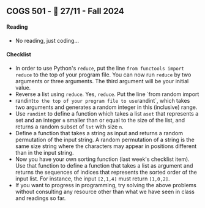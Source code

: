 COGS 501 - :calendar: 27/11 - Fall 2024
-----------------------------------------------

#### Reading
* No reading, just coding...

#### Checklist 
* In order to use Python's `reduce`, put the line `from functools import reduce`
    to the top of your program file. You can now run `reduce` by two arguments
    or three arguments. The third argument will be your initial value.
* Reverse a list using `reduce`. Yes, `reduce`. Put the line `from random import
* randint` to the top of your program file to
    use `randint`, which takes two arguments and generates a random integer in
    this (inclusive) range.
* Use `randint` to define a function which takes a list `aset` that represents a
 set and an integer `n` smaller
    than or equal to the size of the list, and returns a random subset of `lst`
    with size `n`. 
* Define a function that takes a string as input and returns a random
    permutation of the input string. A random permutation of a string is the
    same size string where the characters may appear in positions different than
    in the input string.
* Now you have your own sorting function (last week's checklist item). Use that
    function to define a function that takes a list as argument and returns the
    sequences of indices that represents the sorted order of the input list. For
    instance, the input `[2,1,4]` must return `[1,0,2]`.
* If you want to progress in programming, try solving the above problems without
    consulting any resource other than what we have seen in class and readings
    so far.
